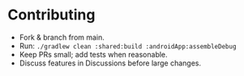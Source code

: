 # Contributing
- Fork & branch from main.
- Run: `./gradlew clean :shared:build :androidApp:assembleDebug`
- Keep PRs small; add tests when reasonable.
- Discuss features in Discussions before large changes.
